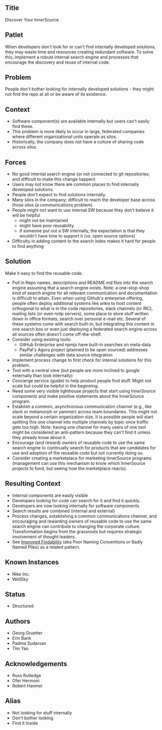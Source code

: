 ## Title

Discover Your InnerSource

## Patlet

When developers don't look for or can't find internally developed solutions, they may waste time and resources creating redundant software. To solve this, implement a robust internal search engine and processes that encourage the discovery and reuse of internal code.

## Problem

People don't bother looking for internally developed solutions - they might not find the repo at all or be aware of its existence.

## Context

* Software component(s) are available internally but users can't easily find these.
* This problem is more likely to occur in large, federated companies where different organizational units operate as silos.
* Historically, the company does not have a culture of sharing code across silos.

## Forces

* No good internal search engine (or not connected to git repositories; and difficult to make this change happen)
* Users may not know there are common places to find internally developed solutions.
* People don't expect to find solutions internally.
* Many silos in the company; difficult to reach the developer base across those silos (a communications problem).
* People might not want to use internal SW because they don't believe it will be helpful
    - might not be maintained
    - might have poor reusability
    - if someone put out a SW internally, the expectation is that they wouldn't have time to support it (vs. open source options)
* Difficulty in adding content to the search index makes it hard for people to find anything

## Solution

Make it easy to find the reusable code.

* Pull in Repo names, descriptions and README.md files into the search engine assuming that a search engine exists. Note: a one-stop-shop kind of search engine for all relevant communication and documentation is difficult to attain. Even when using Github's enterprise offering, people often deploy additional systems like wikis to host content orthogonal to what is in the code repositories, slack channels (or IRC), mailing lists (or even nntp servers), some place to store stuff written down in office formats, search over personal e-mail etc. Several of these systems come with search built-in, but integrating this content in one search box or even just deploying a federated search engine across all sources often doesn't come off-the-shelf.
* Consider using existing tools:
  * GitHub Enterprise and npmjs have built-in searches on meta-data
  * PayPal's Agora project (planned to be open sourced) addresses similar challenges with data source integration
* Implement process change to first check for internal solutions for this problem.
* Tool with a central view (but people are more inclined to google externally than look internally)
* Concierge service (guide) to help product people find stuff. Might not scale but could be helpful in the beginning.
* Need some very visible lighthouse projects that start using InnerSource components and make positive statements about the InnerSource program.
* Establish a common, asynchronous communication channel (e.g., like slack or metamorph or yammer) across team boundaries. This might not scale beyond a certain organization size. It is possible people will start splitting this one channel into multiple channels by topic once traffic gets too high. Note: having one channel for many users of one tool might be considered an anti-pattern because they can't find it unless they already know about it.
* Encourage (and reward) owners of reusable code to use the same search engine to continually search for products that are candidates for use and adoption of the reusable code but not currently doing so.
* Consider creating a marketplace for marketing InnerSource programs (management can use this mechanism to know which InnerSource projects to fund, but seeing how the marketplace reacts).

## Resulting Context

* Internal components are easily visible
* Developers looking for code can search for it and find it quickly.
* Developers are now looking internally for software components
* Search results are combined (internal and external)
* Process changes, establishing a common communications channel, and encouraging and rewarding owners of reusable code to use the same search engine can contribute to changing the corporate culture. Transformation begins from the grassroots but requires strategic involvement of thought leaders.
* See [Improved Findability](../1-initial/improve-findability.md) (aka Poor Naming Conventions or Badly Named Piles) as a related pattern.

## Known Instances

* Nike Inc.
* WellSky

## Status

* Structured

## Authors

* Georg Gruetter
* Erin Bank
* Padma Sudarsan
* Tim Yao

## Acknowledgements

* Russ Rutledge
* Ofer Hermoni
* Robert Hanmer

## Alias

* Not looking for stuff internally
* Don't bother looking
* Find it Inside
